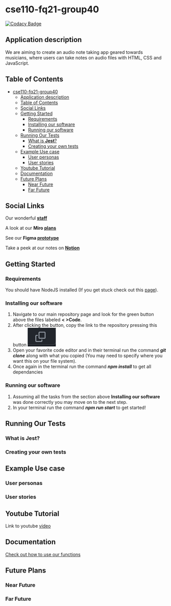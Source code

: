 # cse110-fq21-group40

[![Codacy Badge](https://app.codacy.com/project/badge/Grade/621b1b029c954167abb89180db26f150)](https://www.codacy.com/gh/cse110-fq22-group40/cse110-fq22-group40/dashboard?utm_source=github.com&amp;utm_medium=referral&amp;utm_content=cse110-fq22-group40/cse110-fq22-group40&amp;utm_campaign=Badge_Grade)

## Application description
We are aiming to create an audio note taking app geared towards musicians, where users can take notes on audio files with HTML, CSS and JavaScript.  

## Table of Contents
- [cse110-fq21-group40](#cse110-fq21-group40)
  - [Application description](#application-description)
  - [Table of Contents](#table-of-contents)
  - [Social Links](#social-links)
  - [Getting Started](#getting-started)
    - [Requirements](#requirements)
    - [Installing our software](#installing-our-software)
    - [Running our software](#running-our-software)
  - [Running Our Tests](#running-our-tests)
    - [What is **Jest**?](#what-is-jest)
    - [Creating your own tests](#creating-your-own-tests)
  - [Example Use case](#example-use-case)
    - [User personas](#user-personas)
    - [User stories](#user-stories)
  - [Youtube Tutorial](#youtube-tutorial)
  - [Documentation](#documentation)
  - [Future Plans](#future-plans)
    - [Near Future](#near-future)
    - [Far Future](#far-future)
  

## Social Links
Our wonderful **[staff](admin/team.md)**

A look at our **Miro [plans](https://miro.com/app/board/uXjVPJ88Awg=/?share_link_id=881331704226)** 

See our **Figma [prototype](https://www.figma.com/file/kYV50OgVgPx6Iw9bspYB9W/LitHub-Wireframes?node-id=0%3A1)**

Take a peek at our notes on **[Notion](https://www.notion.so/The-Lit-Hub-24ded023c9f3498b91e11f9db74a3996)**

## Getting Started

### Requirements
You should have NodeJS installed (If you get stuck check out this [page](https://nodejs.dev/en/learn/how-to-install-nodejs)).
### Installing our software
1. Navigate to our main repository page and look for the green button above the files labeled **< >Code**.
2. After clicking the button, copy the link to the repository pressing this button ![Copybutton](./readMeimgs/copy.png)
3. Open your favorite code editor and in their terminal run the command ***git clone*** along with what you copied (You may need to specify where you want this on your file system).
4. Once again in the terminal run the command ***npm install*** to get all dependancies 
    

### Running our software
1. Assuming all the tasks from the section above **Installing our software** was done correctly you may move on to the next step.
2. In your terminal run the command ***npm run start*** to get started!
    
## Running Our Tests
### What is **Jest**?
### Creating your own tests

## Example Use case
### User personas
### User stories

## Youtube Tutorial
Link to youtube [video](https://www.youtube.com/watch?v=dMgJ_TWeIxc&feature=youtu.be)
## Documentation
[Check out how to use our functions](https://cse110-fq22-group40.github.io/cse110-fq22-group40/index.html)

## Future Plans
### Near Future
### Far Future
